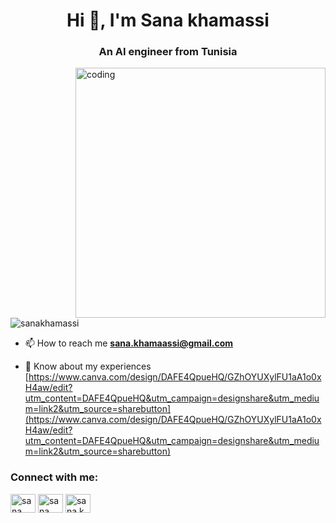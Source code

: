 <h1 align="center">Hi 👋, I'm Sana khamassi</h1>
<h3 align="center">An AI engineer from Tunisia</h3>
<img align="right" alt="coding" width="400" src="https://www.mangoitsolutions.com/wp-content/uploads/2021/02/full-stack-dev-expert-img.png" />

<p align="left"> <img src="https://komarev.com/ghpvc/?username=sanakhamassi&label=Profile%20views&color=0e75b6&style=flat" alt="sanakhamassi" /> </p>
<!-- - 🌱 I’m currently learning **Angular** -->

<!-- - 💬 Ask me about **React,Java,Python**  -->

- 📫 How to reach me **sana.khamaassi@gmail.com**

- 📄 Know about my experiences [https://www.canva.com/design/DAFE4QpueHQ/GZhOYUXylFU1aA1o0xH4aw/edit?utm_content=DAFE4QpueHQ&utm_campaign=designshare&utm_medium=link2&utm_source=sharebutton](https://www.canva.com/design/DAFE4QpueHQ/GZhOYUXylFU1aA1o0xH4aw/edit?utm_content=DAFE4QpueHQ&utm_campaign=designshare&utm_medium=link2&utm_source=sharebutton)

<h3 align="left">Connect with me:</h3>
<p align="left">
<a href="https://linkedin.com/in/sana khamassi" target="blank"><img align="center" src="https://raw.githubusercontent.com/rahuldkjain/github-profile-readme-generator/master/src/images/icons/Social/linked-in-alt.svg" alt="sana khamassi" height="30" width="40" /></a>
<a href="https://fb.com/sana khamassi" target="blank"><img align="center" src="https://raw.githubusercontent.com/rahuldkjain/github-profile-readme-generator/master/src/images/icons/Social/facebook.svg" alt="sana khamassi" height="30" width="40" /></a>
<a href="https://instagram.com/sana.khamassi" target="blank"><img align="center" src="https://raw.githubusercontent.com/rahuldkjain/github-profile-readme-generator/master/src/images/icons/Social/instagram.svg" alt="sana.khamassi" height="30" width="40" /></a>
</p>


